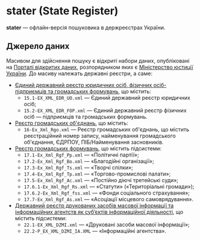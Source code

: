 # stater (**Sta**te Regis**ter**)

**stater** — офлайн-версія пошуковика в держреєстрах України.

## Джерело даних

Масивом для здійснення пошуку є відкриті набори даних, опубліковані на [Порталі відкритих даних](https://data.gov.ua/), розпорядником яких є [Міністерство юстиції України](https://data.gov.ua/organization/ministerstvo-iustytsiyi-ukrayiny). До масиву належать державні реєстри, а саме:

- [Єдиний державний реєстр юридичних осіб, фізичних осіб-підприємців та громадських формувань](https://data.gov.ua/dataset/1c7f3815-3259-45e0-bdf1-64dca07ddc10), що містить:
  - `15.1-EX_XML_EDR_UO.xml` — Єдиний державний реєстр юридичних осіб;
  - `15.2-EX_XML_EDR_FOP.xml` — Єдиний державний реєстр фізичних осіб — підприємців та громадських формувань.
- [Реєстр громадських об'єднань](https://data.gov.ua/dataset/b07bc894-7301-4bf2-a796-2708e9729538), що містить:
  - `16-Ex_Xml_Rgo.xml` — Реєстр громадських об'єднань, що містить реєстраційний номер запису, найменування громадського об'єднання, ЄДРПОУ, ПІБ/Найменування засновників.
- [Реєстр громадських формувань](https://data.gov.ua/dataset/6266fef2-cfea-409a-9709-86584e8a2c5c), що містить підсистеми:
  - `17.1-Ex_Xml_Rgf_Pp.xml` — «Політичні партії»;
  - `17.2-Ex_Xml_Rgf_Bo.xml` — «Благодійні організації»;
  - `17.3-Ex_Xml_Rgf_Ts.xml` — «Творчі спілки»;
  - `17.4-Ex_Xml_Rgf_Tp.xml` — «Торгово-промислові палати»;
  - `17.5-Ex_Xml_Rgf_Ac.xml` — «Постійно діючі третейські суди»;
  - `17.6.1-Ex_Xml_Rgf_Rs.xml` — «Статути» («Територіальні громади»);
  - `17.6.2-Ex_Xml_Rgf_fss.xml` — «Фонди соціального страхування»;
  - `17.7-Ex_Xml_Rgf_As.xml` — «Асоціації місцевого самоврядування».
- [Державний реєстр друкованих засобів масової інформації та інформаційних агентств як суб’єктів інформаційної діяльності](https://data.gov.ua/dataset/fd25a249-4e5e-4257-b243-b9c16a8d0b6d), що містить підсистеми:
  - `22.1-EX_XML_DZMI.xml` — «Друковані засоби масової інформації»;
  - `22.2-P_EX_XML_DZMI_IA.XML` — «Інформаційні агентства».
